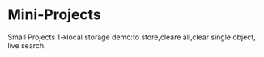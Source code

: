 # Mini-Projects

Small Projects 
1->local storage demo:to store,cleare all,clear single object, live search.

